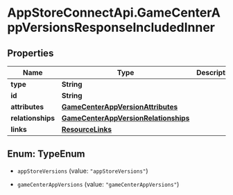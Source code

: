 # AppStoreConnectApi.GameCenterAppVersionsResponseIncludedInner

## Properties

Name | Type | Description | Notes
------------ | ------------- | ------------- | -------------
**type** | **String** |  | 
**id** | **String** |  | 
**attributes** | [**GameCenterAppVersionAttributes**](GameCenterAppVersionAttributes.md) |  | [optional] 
**relationships** | [**GameCenterAppVersionRelationships**](GameCenterAppVersionRelationships.md) |  | [optional] 
**links** | [**ResourceLinks**](ResourceLinks.md) |  | [optional] 



## Enum: TypeEnum


* `appStoreVersions` (value: `"appStoreVersions"`)

* `gameCenterAppVersions` (value: `"gameCenterAppVersions"`)




